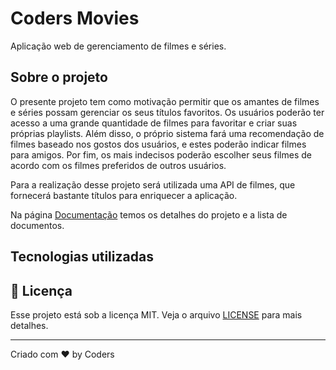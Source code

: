# Coders Movies
Aplicação web de gerenciamento de filmes e séries.

## Sobre o projeto

O presente projeto tem como motivação permitir que os amantes de filmes e séries possam gerenciar os seus títulos favoritos. Os usuários poderão ter acesso a uma grande quantidade de filmes para favoritar e criar suas próprias playlists. Além disso, o próprio sistema fará uma recomendação de filmes baseado nos gostos dos usuários, e estes poderão indicar filmes para amigos. Por fim, os mais indecisos poderão escolher seus filmes de acordo com os filmes preferidos de outros usuários.

Para a realização desse projeto será utilizada uma API de filmes, que fornecerá bastante títulos para enriquecer a aplicação.

Na página [Documentação](docs/docs.md) temos os detalhes do projeto e a lista de documentos.

## Tecnologias utilizadas

## :memo: Licença

Esse projeto está sob a licença MIT. Veja o arquivo [LICENSE](LICENSE.md) para mais detalhes.

---

Criado com ♥ by Coders